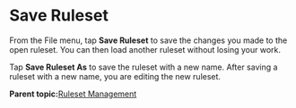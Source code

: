 # Save Ruleset

From the File menu, tap **Save Ruleset** to save the changes you made to the open ruleset. You can then load another ruleset without losing your work.

Tap **Save Ruleset As** to save the ruleset with a new name. After saving a ruleset with a new name, you are editing the new ruleset.

**Parent topic:**[Ruleset Management](../RuleEngine/RulesetManagement.md)

